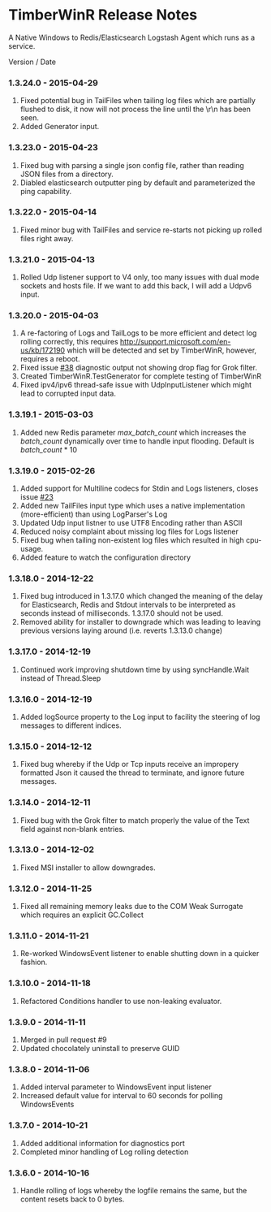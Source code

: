 ﻿TimberWinR Release Notes
==================================
A Native Windows to Redis/Elasticsearch Logstash Agent which runs as a service.

Version / Date
### 1.3.24.0 - 2015-04-29
1. Fixed potential bug in TailFiles when tailing log files which are partially flushed
   to disk, it now will not process the line until the \r\n has been seen.
2. Added Generator input.

### 1.3.23.0 - 2015-04-23
1. Fixed bug with parsing a single json config file, rather than reading
   JSON files from a directory.
2. Diabled elasticsearch outputter ping by default and parameterized the ping capability.

### 1.3.22.0 - 2015-04-14
1. Fixed minor bug with TailFiles and service re-starts not picking up
   rolled files right away.

### 1.3.21.0 - 2015-04-13
1. Rolled Udp listener support to V4 only, too many issues with dual mode sockets
   and hosts file.  If we want to add this back, I will add a Udpv6 input.

### 1.3.20.0 - 2015-04-03

1. A re-factoring of Logs and TailLogs to be more efficient and detect log rolling correctly,
   this requires http://support.microsoft.com/en-us/kb/172190 which will be detected and
   set by TimberWinR, however, requires a reboot.
2. Fixed issue [#38](https://github.com/Cimpress-MCP/TimberWinR/issues/38) diagnostic output not showing drop flag for Grok filter.
3. Created TimberWinR.TestGenerator for complete testing of TimberWinR
4. Fixed ipv4/ipv6 thread-safe issue with UdpInputListener which might lead to corrupted input data.

### 1.3.19.1 - 2015-03-03

1. Added new Redis parameter _max\_batch\_count_ which increases the _batch\_count_ dynamically over time 
   to handle input flooding.   Default is _batch\_count_ * 10 

### 1.3.19.0 - 2015-02-26

1. Added support for Multiline codecs for Stdin and Logs listeners, closes issue [#23](https://github.com/Cimpress-MCP/TimberWinR/issues/23)
2. Added new TailFiles input type which uses a native implementation (more-efficient) than using LogParser's Log
3. Updated Udp input listner to use UTF8 Encoding rather than ASCII
4. Reduced noisy complaint about missing log files for Logs listener
5. Fixed bug when tailing non-existent log files which resulted in high cpu-usage.
6. Added feature to watch the configuration directory

### 1.3.18.0 - 2014-12-22

1. Fixed bug introduced in 1.3.17.0 which changed the meaning of the delay for Elasticsearch, Redis and Stdout 
intervals to be interpreted as seconds instead of milliseconds.   1.3.17.0 should not be used.
2. Removed ability for installer to downgrade which was leading to leaving previous versions laying around (i.e. reverts 1.3.13.0 change)

### 1.3.17.0 - 2014-12-19

1. Continued work improving shutdown time by using syncHandle.Wait instead of Thread.Sleep

### 1.3.16.0 - 2014-12-19

1. Added logSource property to the Log input to facility the steering of log messages to different indices.

### 1.3.15.0 - 2014-12-12

1. Fixed bug whereby if the Udp or Tcp inputs receive an impropery formatted Json it caused the thread to terminate, and ignore
future messages.

### 1.3.14.0 - 2014-12-11

1. Fixed bug with the Grok filter to match properly the value of the Text field against non-blank entries.

### 1.3.13.0 - 2014-12-02

1. Fixed MSI installer to allow downgrades.

### 1.3.12.0 - 2014-11-25

1. Fixed all remaining memory leaks due to the COM Weak Surrogate which requires an explicit GC.Collect

### 1.3.11.0 - 2014-11-21

1. Re-worked WindowsEvent listener to enable shutting down in a quicker fashion.

### 1.3.10.0 - 2014-11-18

1. Refactored Conditions handler to use non-leaking evaluator.

### 1.3.9.0 - 2014-11-11

1. Merged in pull request #9
2. Updated chocolately uninstall to preserve GUID

### 1.3.8.0 - 2014-11-06

1. Added interval parameter to WindowsEvent input listener
2. Increased default value for interval to 60 seconds for polling WindowsEvents

### 1.3.7.0 - 2014-10-21

1. Added additional information for diagnostics port
2. Completed minor handling of Log rolling detection

### 1.3.6.0 - 2014-10-16

1. Handle rolling of logs whereby the logfile remains the same, but the content resets back to 0 bytes.
